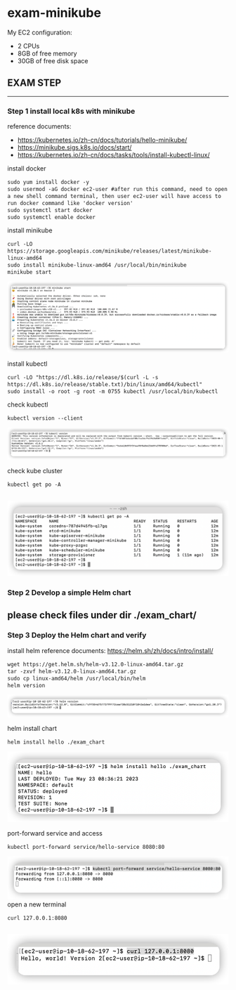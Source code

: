 # exam-minikube


My EC2 configuration:
- 2 CPUs
- 8GB of free memory
- 30GB of free disk space

## EXAM STEP
---
### Step 1 install local k8s with minikube
reference documents: 
- https://kubernetes.io/zh-cn/docs/tutorials/hello-minikube/
- https://minikube.sigs.k8s.io/docs/start/
- https://kubernetes.io/zh-cn/docs/tasks/tools/install-kubectl-linux/

install docker 
```
sudo yum install docker -y
sudo usermod -aG docker ec2-user #after run this command, need to open a new shell command terminal, then user ec2-user will have access to run docker command like 'docker version'
sudo systemctl start docker 
sudo systemctl enable docker
```
install minikube
```
curl -LO https://storage.googleapis.com/minikube/releases/latest/minikube-linux-amd64
sudo install minikube-linux-amd64 /usr/local/bin/minikube
minikube start
```
![minikube_start](./images/minikube_start.png)

install kubectl
```
curl -LO "https://dl.k8s.io/release/$(curl -L -s https://dl.k8s.io/release/stable.txt)/bin/linux/amd64/kubectl"
sudo install -o root -g root -m 0755 kubectl /usr/local/bin/kubectl
```

check kubectl
```
kubectl version --client
```
![kubectl_version](./images/kubectl_version.png)

check kube cluster
```
kubectl get po -A
```
![kubectl_get_po](./images/kubectl_get_pod.png)
---
### Step 2 Develop a simple Helm chart
please check files under dir ./exam_chart/
---
### Step 3 Deploy the Helm chart and verify
install helm
reference documents: https://helm.sh/zh/docs/intro/install/
```
wget https://get.helm.sh/helm-v3.12.0-linux-amd64.tar.gz
tar -zxvf helm-v3.12.0-linux-amd64.tar.gz
sudo cp linux-amd64/helm /usr/local/bin/helm
helm version
```
![helm_version](./images/helm_version.png)

helm install chart
```
helm install hello ./exam_chart
```
![helm_instasll](./images/helm_install.png)

port-forward service and access
```
kubectl port-forward service/hello-service 8080:80
```
![helm_version](./images/port_forward.png)
open a new terminal
```
curl 127.0.0.1:8080
```
![helm_version](./images/access.png)
---